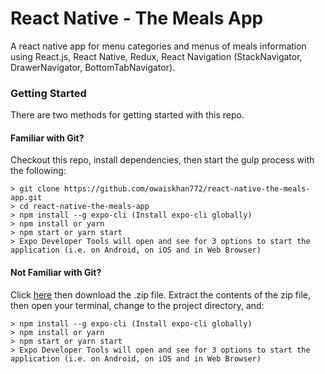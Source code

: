 # React Native - The Meals App

A react native app for menu categories and menus of meals information using React.js, React Native, Redux, React Navigation (StackNavigator, DrawerNavigator, BottomTabNavigator).

### Getting Started

There are two methods for getting started with this repo.

#### Familiar with Git?

Checkout this repo, install dependencies, then start the gulp process with the following:

```
> git clone https://github.com/owaiskhan772/react-native-the-meals-app.git
> cd react-native-the-meals-app
> npm install --g expo-cli (Install expo-cli globally)
> npm install or yarn
> npm start or yarn start
> Expo Developer Tools will open and see for 3 options to start the application (i.e. on Android, on iOS and in Web Browser)
```

#### Not Familiar with Git?

Click [here](https://github.com/owaiskhan772/react-native-the-meals-app) then download the .zip file. Extract the contents of the zip file, then open your terminal, change to the project directory, and:

```
> npm install --g expo-cli (Install expo-cli globally)
> npm install or yarn
> npm start or yarn start
> Expo Developer Tools will open and see for 3 options to start the application (i.e. on Android, on iOS and in Web Browser)
```
